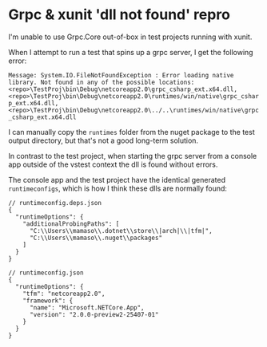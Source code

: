 # Grpc & xunit 'dll not found' repro

I'm unable to use Grpc.Core out-of-box in test projects running with xunit.

When I attempt to run a test that spins up a grpc server, I get the following error:

`Message: System.IO.FileNotFoundException : Error loading native library. Not found in any of the possible locations: <repo>\TestProj\bin\Debug\netcoreapp2.0\grpc_csharp_ext.x64.dll,<repo>\TestProj\bin\Debug\netcoreapp2.0\runtimes/win/native\grpc_csharp_ext.x64.dll,<repo>\TestProj\bin\Debug\netcoreapp2.0\../..\runtimes/win/native\grpc_csharp_ext.x64.dll`

I can manually copy the `runtimes` folder from the nuget package to the test output directory, but that's not a good long-term solution.

In contrast to the test project, when starting the grpc server from a console app outside of the vstest context the dll is found without errors.

The console app and the test project have the identical generated `runtimeconfigs`, which is how I think these dlls are normally found:
```
// runtimeconfig.deps.json
{
  "runtimeOptions": {
    "additionalProbingPaths": [
      "C:\\Users\\mamaso\\.dotnet\\store\\|arch|\\|tfm|",
      "C:\\Users\\mamaso\\.nuget\\packages"
    ]
  }
}

// runtimeconfig.json
{
  "runtimeOptions": {
    "tfm": "netcoreapp2.0",
    "framework": {
      "name": "Microsoft.NETCore.App",
      "version": "2.0.0-preview2-25407-01"
    }
  }
}
```
